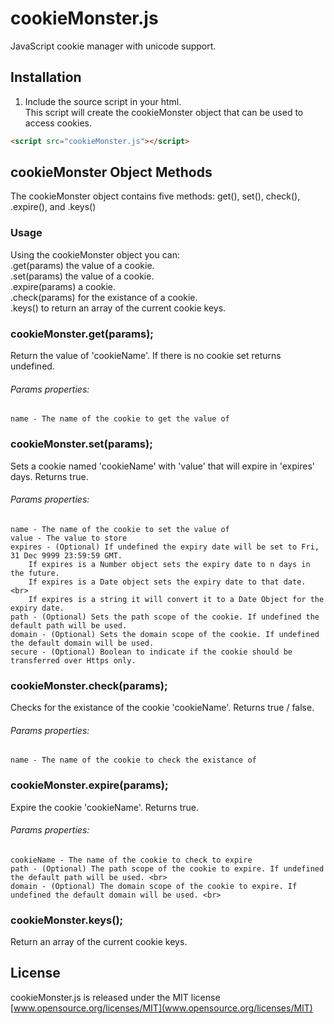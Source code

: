 # cookieMonster.js
JavaScript cookie manager with unicode support. <br>

## Installation
1. Include the source script in your html. <br>
This script will create the cookieMonster object that can be used to access cookies.

```html
<script src="cookieMonster.js"></script>
```

## cookieMonster Object Methods
The cookieMonster object contains five methods: get(), set(), check(), .expire(), and .keys()

### Usage
Using the cookieMonster object you can: <br> 
    .get(params) the value of a cookie. <br>
    .set(params) the value of a cookie. <br>
    .expire(params) a cookie. <br>
    .check(params) for the existance of a cookie. <br>
    .keys() to return an array of the current cookie keys. <br>


### cookieMonster.get(params);
Return the value of 'cookieName'.  If there is no cookie set returns undefined.
###### Params properties: <br>
    name - The name of the cookie to get the value of

### cookieMonster.set(params);
Sets a cookie named 'cookieName' with 'value' that will expire in 'expires' days.  Returns true.
###### Params properties: <br>
    name - The name of the cookie to set the value of
    value - The value to store
    expires - (Optional) If undefined the expiry date will be set to Fri, 31 Dec 9999 23:59:59 GMT. 
        If expires is a Number object sets the expiry date to n days in the future.
        If expires is a Date object sets the expiry date to that date. <br>
        If expires is a string it will convert it to a Date Object for the expiry date.
    path - (Optional) Sets the path scope of the cookie. If undefined the default path will be used.
    domain - (Optional) Sets the domain scope of the cookie. If undefined the default domain will be used.
    secure - (Optional) Boolean to indicate if the cookie should be transferred over Https only.
                
### cookieMonster.check(params);
Checks for the existance of the cookie 'cookieName'.  Returns true / false.
###### Params properties: <br>
    name - The name of the cookie to check the existance of

### cookieMonster.expire(params);
Expire the cookie 'cookieName'.  Returns true.
###### Params properties: <br>
    cookieName - The name of the cookie to check to expire
    path - (Optional) The path scope of the cookie to expire. If undefined the default path will be used. <br>
    domain - (Optional) The domain scope of the cookie to expire. If undefined the default domain will be used. <br>

### cookieMonster.keys();
Return an array of the current cookie keys.

## License 
cookieMonster.js is released under the MIT license <br>
[www.opensource.org/licenses/MIT](www.opensource.org/licenses/MIT)